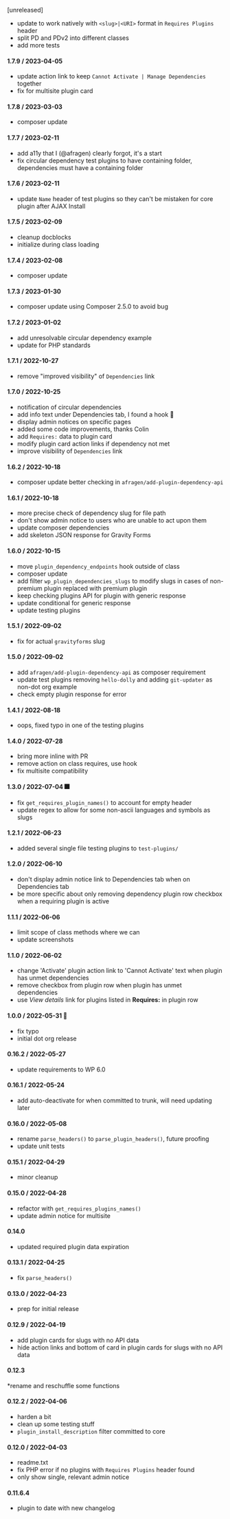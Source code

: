 [unreleased]
* update to work natively with `<slug>|<URI>` format in `Requires Plugins` header
* split PD and PDv2 into different classes
* add more tests

#### 1.7.9 / 2023-04-05
* update action link to keep `Cannot Activate | Manage Dependencies` together
* fix for multisite plugin card

#### 1.7.8 / 2023-03-03
* composer update

#### 1.7.7 / 2023-02-11
* add a11y that I (@afragen) clearly forgot, it's a start
* fix circular dependency test plugins to have containing folder, dependencies must have a containing folder

#### 1.7.6 / 2023-02-11
* update `Name` header of test plugins so they can't be mistaken for core plugin after AJAX Install

#### 1.7.5 / 2023-02-09
* cleanup docblocks
* initialize during class loading

#### 1.7.4 / 2023-02-08
* composer update

#### 1.7.3 / 2023-01-30
* composer update using Composer 2.5.0 to avoid bug

#### 1.7.2 / 2023-01-02
* add unresolvable circular dependency example
* update for PHP standards

#### 1.7.1 / 2022-10-27
* remove "improved visibility" of `Dependencies` link

#### 1.7.0 / 2022-10-25
* notification of circular dependencies
* add info text under Dependencies tab, I found a hook 🙌
* display admin notices on specific pages
* added some code improvements, thanks Colin
* add `Requires:` data to plugin card
* modify plugin card action links if dependency not met
* improve visibility of `Dependencies` link

#### 1.6.2 / 2022-10-18
* composer update better checking in `afragen/add-plugin-dependency-api`

#### 1.6.1 / 2022-10-18
* more precise check of dependency slug for file path
* don't show admin notice to users who are unable to act upon them
* update composer dependencies
* add skeleton JSON response for Gravity Forms

#### 1.6.0 / 2022-10-15
* move `plugin_dependency_endpoints` hook outside of class
* composer update
* add filter `wp_plugin_dependencies_slugs` to modify slugs in cases of non-premium plugin replaced with premium plugin
* keep checking plugins API for plugin with generic response
* update conditional for generic response
* update testing plugins

#### 1.5.1 / 2022-09-02
* fix for actual `gravityforms` slug

#### 1.5.0 / 2022-09-02
* add `afragen/add-plugin-dependency-api` as composer requirement
* update test plugins removing `hello-dolly` and adding `git-updater` as non-dot org example
* check empty plugin response for error

#### 1.4.1 / 2022-08-18
* oops, fixed typo in one of the testing plugins

#### 1.4.0 / 2022-07-28
* bring more inline with PR
* remove action on class requires, use hook
* fix multisite compatibility

#### 1.3.0 / 2022-07-04 🎆
* fix `get_requires_plugin_names()` to account for empty header
* update regex to allow for some non-ascii languages and symbols as slugs

#### 1.2.1 / 2022-06-23
* added several single file testing plugins to `test-plugins/`

#### 1.2.0 / 2022-06-10
* don't display admin notice link to Dependencies tab when on Dependencies tab
* be more specific about only removing dependency plugin row checkbox when a requiring plugin is active

#### 1.1.1 / 2022-06-06
* limit scope of class methods where we can
* update screenshots

#### 1.1.0 / 2022-06-02
* change 'Activate' plugin action link to 'Cannot Activate' text when plugin has unmet dependencies
* remove checkbox from plugin row when plugin has unmet dependencies
* use _View details_ link for plugins listed in **Requires:** in plugin row

#### 1.0.0 / 2022-05-31 🎂
* fix typo
* initial dot org release

#### 0.16.2 / 2022-05-27
* update requirements to WP 6.0

#### 0.16.1 / 2022-05-24
* add auto-deactivate for when committed to trunk, will need updating later

#### 0.16.0 / 2022-05-08
* rename `parse_headers()` to `parse_plugin_headers()`, future proofing
* update unit tests

#### 0.15.1 / 2022-04-29
* minor cleanup

#### 0.15.0 / 2022-04-28
* refactor with `get_requires_plugins_names()`
* update admin notice for multisite

#### 0.14.0
* updated required plugin data expiration

#### 0.13.1 / 2022-04-25
* fix `parse_headers()`

#### 0.13.0 / 2022-04-23
* prep for initial release

#### 0.12.9 / 2022-04-19
* add plugin cards for slugs with no API data
* hide action links and bottom of card in plugin cards for slugs with no API data

#### 0.12.3
*rename and reschuffle some functions

#### 0.12.2 / 2022-04-06
* harden a bit
* clean up some testing stuff
* `plugin_install_description` filter committed to core

#### 0.12.0 / 2022-04-03
* readme.txt
* fix PHP error if no plugins with `Requires Plugins` header found
* only show single, relevant admin notice

#### 0.11.6.4
* plugin to date with new changelog
